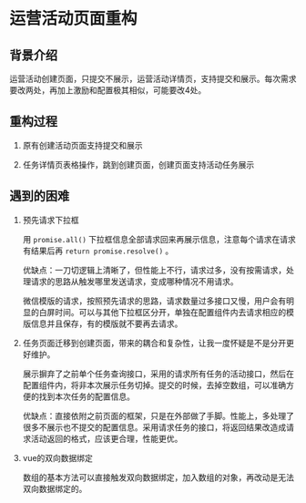 # 运营活动页面重构

## 背景介绍

运营活动创建页面，只提交不展示，运营活动详情页，支持提交和展示。每次需求要改两处，再加上激励和配置极其相似，可能要改4处。

## 重构过程

1. 原有创建活动页面支持提交和展示

2. 任务详情页表格操作，跳到创建页面，创建页面支持活动任务展示

## 遇到的困难

1. 预先请求下拉框

    用 `promise.all()` 下拉框信息全部请求回来再展示信息，注意每个请求在请求有结果后再 `return promise.resolve()` 。

    优缺点：一刀切逻辑上清晰了，但性能上不行，请求过多，没有按需请求，处理请求的思路从触发哪里发送请求，变成哪种情况不用请求。

    微信模版的请求，按照预先请求的思路，请求数量过多接口又慢，用户会有明显的白屏时间。可以与其他下拉框区分开，单独在配置组件内去请求相应的模版信息并且保存，有的模版就不要再去请求。

2. 任务页面迁移到创建页面，带来的耦合和复杂性，让我一度怀疑是不是分开更好维护。

    展示摒弃了之前单个任务查询接口，采用的请求所有任务的活动接口，然后在配置组件内，将非本次展示任务切掉。提交的时候，去掉空数组，可以准确方便的找到本次任务的配置信息。

    优缺点：直接依附之前页面的框架，只是在外部做了手脚。性能上，多处理了很多不展示也不提交的配置信息。采用请求任务的接口，将返回结果改造成请求活动返回的格式，应该更合理，性能更优。

3. vue的双向数据绑定

    数组的基本方法可以直接触发双向数据绑定，加入数组的对象，再改动是无法双向数据绑定的。